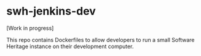 # swh-jenkins-dev

[Work in progress]

This repo contains Dockerfiles to allow developers to run a small Software Heritage instance on their development computer.
